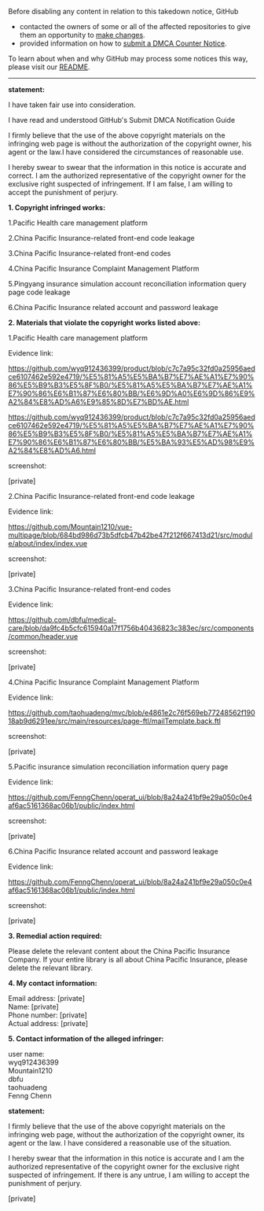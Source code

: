 Before disabling any content in relation to this takedown notice, GitHub
- contacted the owners of some or all of the affected repositories to give them an opportunity to [make changes](https://docs.github.com/en/github/site-policy/dmca-takedown-policy#a-how-does-this-actually-work).
- provided information on how to [submit a DMCA Counter Notice](https://docs.github.com/en/articles/guide-to-submitting-a-dmca-counter-notice).

To learn about when and why GitHub may process some notices this way, please visit our [README](https://github.com/github/dmca/blob/master/README.md#anatomy-of-a-takedown-notice).

---

**statement:**

I have taken fair use into consideration.

I have read and understood GitHub's Submit DMCA Notification Guide

I firmly believe that the use of the above copyright materials on the infringing web page is without the authorization of the copyright owner, his agent or the law.I have considered the circumstances of reasonable use.

I hereby swear to swear that the information in this notice is accurate and correct. I am the authorized representative of the copyright owner for the exclusive right suspected of infringement. If I am false, I am willing to accept the punishment of perjury.


**1. Copyright infringed works:**

1.Pacific Health care management platform

2.China Pacific Insurance-related front-end code leakage

3.China Pacific Insurance-related front-end codes

4.China Pacific Insurance Complaint Management Platform

5.Pingyang insurance simulation account reconciliation information query page code leakage

6.China Pacific Insurance related account and password leakage

**2. Materials that violate the copyright works listed above:**

1.Pacific Health care management platform

Evidence link:

https://github.com/wyq912436399/product/blob/c7c7a95c32fd0a25956aedce6107462e592e4719/%E5%81%A5%E5%BA%B7%E7%AE%A1%E7%90%86%E5%B9%B3%E5%8F%B0/%E5%81%A5%E5%BA%B7%E7%AE%A1%E7%90%86%E6%B1%87%E6%80%BB/%E6%9D%A0%E6%9D%86%E9%A2%84%E8%AD%A6%E9%85%8D%E7%BD%AE.html

https://github.com/wyq912436399/product/blob/c7c7a95c32fd0a25956aedce6107462e592e4719/%E5%81%A5%E5%BA%B7%E7%AE%A1%E7%90%86%E5%B9%B3%E5%8F%B0/%E5%81%A5%E5%BA%B7%E7%AE%A1%E7%90%86%E6%B1%87%E6%80%BB/%E5%BA%93%E5%AD%98%E9%A2%84%E8%AD%A6.html

screenshot:

[private]


2.China Pacific Insurance-related front-end code leakage

Evidence link:

https://github.com/Mountain1210/vue-multipage/blob/684bd986d73b5dfcb47b42be47f212f667413d21/src/module/about/index/index.vue

screenshot:

[private]


3.China Pacific Insurance-related front-end codes

Evidence link:

https://github.com/dbfu/medical-care/blob/da9fc4b5cfc615940a17f1756b40436823c383ec/src/components/common/header.vue

screenshot:

[private]


4.China Pacific Insurance Complaint Management Platform

Evidence link:

https://github.com/taohuadeng/mvc/blob/e4861e2c76f569eb77248562f19018ab9d6291ee/src/main/resources/page-ftl/mailTemplate.back.ftl

screenshot:

[private]


5.Pacific insurance simulation reconciliation information query page

Evidence link:

https://github.com/FenngChenn/operat_ui/blob/8a24a241bf9e29a050c0e4af6ac5161368ac06b1/public/index.html

screenshot:

[private]


6.China Pacific Insurance related account and password leakage

Evidence link:

https://github.com/FenngChenn/operat_ui/blob/8a24a241bf9e29a050c0e4af6ac5161368ac06b1/public/index.html

screenshot:

[private]


**3. Remedial action required:**

Please delete the relevant content about the China Pacific Insurance Company. If your entire library is all about China Pacific Insurance, please delete the relevant library.

**4. My contact information:**

Email address: [private]  
Name: [private]  
Phone number: [private]  
Actual address: [private]  

**5. Contact information of the alleged infringer:**

user name:  
wyq912436399  
Mountain1210  
dbfu  
taohuadeng  
Fenng Chenn  

**statement:**

 I firmly believe that the use of the above copyright materials on the infringing web page, without the authorization of the copyright owner, its agent or the law. I have considered a reasonable use of the situation.

I hereby swear that the information in this notice is accurate and I am the authorized representative of the copyright owner for the exclusive right suspected of infringement. If there is any untrue, I am willing to accept the punishment of perjury.

[private]

